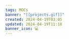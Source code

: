 ```yaml
---
tags: MOCs
banner: "[[projects.gif]]"
created: 2024-04-19T03:05
updated: 2024-04-19T11:18
banner_icon: 💻
---
```

```folder-index-content
```